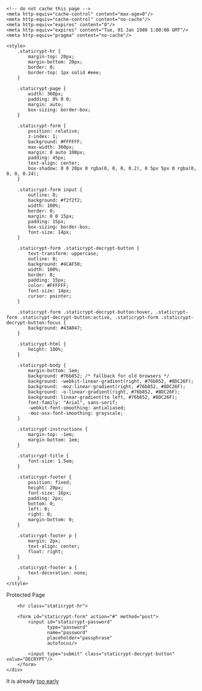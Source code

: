 <!doctype html>
<html class="staticrypt-html">
<head>
    <meta charset="utf-8">
    <title>Protected Page</title>
    <meta name="viewport" content="width=device-width, initial-scale=1">

    <!-- do not cache this page -->
    <meta http-equiv="cache-control" content="max-age=0"/>
    <meta http-equiv="cache-control" content="no-cache"/>
    <meta http-equiv="expires" content="0"/>
    <meta http-equiv="expires" content="Tue, 01 Jan 1980 1:00:00 GMT"/>
    <meta http-equiv="pragma" content="no-cache"/>

    <style>
        .staticrypt-hr {
            margin-top: 20px;
            margin-bottom: 20px;
            border: 0;
            border-top: 1px solid #eee;
        }

        .staticrypt-page {
            width: 360px;
            padding: 8% 0 0;
            margin: auto;
            box-sizing: border-box;
        }

        .staticrypt-form {
            position: relative;
            z-index: 1;
            background: #FFFFFF;
            max-width: 360px;
            margin: 0 auto 100px;
            padding: 45px;
            text-align: center;
            box-shadow: 0 0 20px 0 rgba(0, 0, 0, 0.2), 0 5px 5px 0 rgba(0, 0, 0, 0.24);
        }

        .staticrypt-form input {
            outline: 0;
            background: #f2f2f2;
            width: 100%;
            border: 0;
            margin: 0 0 15px;
            padding: 15px;
            box-sizing: border-box;
            font-size: 14px;
        }

        .staticrypt-form .staticrypt-decrypt-button {
            text-transform: uppercase;
            outline: 0;
            background: #4CAF50;
            width: 100%;
            border: 0;
            padding: 15px;
            color: #FFFFFF;
            font-size: 14px;
            cursor: pointer;
        }

        .staticrypt-form .staticrypt-decrypt-button:hover, .staticrypt-form .staticrypt-decrypt-button:active, .staticrypt-form .staticrypt-decrypt-button:focus {
            background: #43A047;
        }

        .staticrypt-html {
            height: 100%;
        }

        .staticrypt-body {
            margin-bottom: 1em;
            background: #76b852; /* fallback for old browsers */
            background: -webkit-linear-gradient(right, #76b852, #8DC26F);
            background: -moz-linear-gradient(right, #76b852, #8DC26F);
            background: -o-linear-gradient(right, #76b852, #8DC26F);
            background: linear-gradient(to left, #76b852, #8DC26F);
            font-family: "Arial", sans-serif;
            -webkit-font-smoothing: antialiased;
            -moz-osx-font-smoothing: grayscale;
        }

        .staticrypt-instructions {
            margin-top: -1em;
            margin-bottom: 1em;
        }

        .staticrypt-title {
            font-size: 1.5em;
        }

        .staticrypt-footer {
            position: fixed;
            height: 20px;
            font-size: 16px;
            padding: 2px;
            bottom: 0;
            left: 0;
            right: 0;
            margin-bottom: 0;
        }

        .staticrypt-footer p {
            margin: 2px;
            text-align: center;
            float: right;
        }

        .staticrypt-footer a {
            text-decoration: none;
        }
    </style>
</head>

<body class="staticrypt-body">
<div class="staticrypt-page">
    <div class="staticrypt-form">
        <div class="staticrypt-instructions">
            <p class="staticrypt-title">Protected Page</p>
            <p></p>
        </div>

        <hr class="staticrypt-hr">

        <form id="staticrypt-form" action="#" method="post">
            <input id="staticrypt-password"
                   type="password"
                   name="password"
                   placeholder="passphrase"
                   autofocus/>

            <input type="submit" class="staticrypt-decrypt-button" value="DECRYPT"/>
        </form>
    </div>

</div>
<footer class="staticrypt-footer">
    <p class="pull-right">It is already <a href="https://google.com">too early</a></p>
</footer>


<script src="https://cdnjs.cloudflare.com/ajax/libs/crypto-js/3.1.9-1/crypto-js.min.js" integrity="sha384-lp4k1VRKPU9eBnPePjnJ9M2RF3i7PC30gXs70+elCVfgwLwx1tv5+ctxdtwxqZa7" crossorigin="anonymous"></script>

<script>

    /**
     * Decrypt a salted msg using a password.
     * Inspired by https://github.com/adonespitogo
     */
    var keySize = 256;
    var iterations = 1000;
    function decrypt (encryptedMsg, pass) {
        var salt = CryptoJS.enc.Hex.parse(encryptedMsg.substr(0, 32));
        var iv = CryptoJS.enc.Hex.parse(encryptedMsg.substr(32, 32))
        var encrypted = encryptedMsg.substring(64);

        var key = CryptoJS.PBKDF2(pass, salt, {
            keySize: keySize/32,
            iterations: iterations
        });

        var decrypted = CryptoJS.AES.decrypt(encrypted, key, {
            iv: iv,
            padding: CryptoJS.pad.Pkcs7,
            mode: CryptoJS.mode.CBC
        }).toString(CryptoJS.enc.Utf8);
        return decrypted;
    }

    document.getElementById('staticrypt-form').addEventListener('submit', function(e) {
        e.preventDefault();

        var passphrase = document.getElementById('staticrypt-password').value,
            encryptedMsg = '9bfd179392b954143ef39b3737633e61bce05c4ffd5fc36b3fd39353a9212d2a70c27932bdadc438c4823746d2c891f4b58403643847553da230be8fc9d43f83+0JZnb1rylm6AADqR9e9w3zmUChZnOsa0Sitsd12lKA=',
            encryptedHMAC = encryptedMsg.substring(0, 64),
            encryptedHTML = encryptedMsg.substring(64),
            decryptedHMAC = CryptoJS.HmacSHA256(encryptedHTML, CryptoJS.SHA256(passphrase).toString()).toString();

        if (decryptedHMAC !== encryptedHMAC) {
            alert('Bad passphrase!');
            return;
        }

        var plainHTML = decrypt(encryptedHTML, passphrase);

        document.write(plainHTML);
        document.close();
    });
</script>
</body>
</html>
